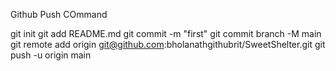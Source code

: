 Github Push COmmand

git init
git add README.md
git commit -m "first"
git commit branch -M main
git remote add origin git@github.com:bholanathgithubrit/SweetShelter.git
git push -u origin main
